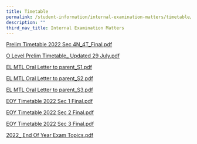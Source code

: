 ```yaml
---
title: Timetable
permalink: /student-information/internal-examination-matters/timetable/
description: ""
third_nav_title: Internal Examination Matters
---
```

<p><a href="/files/Prelim%20Timetable%202022%20Sec%204N_4T_Final.pdf" target="_blank" rel="noopener">Prelim Timetable 2022 Sec 4N_4T_Final.pdf</a></p>
<p><a href="/files/O%20Level%20Prelim%20Timetable_%20Updated%2029%20July.pdf">O Level Prelim Timetable_ Updated 29 July.pdf</a></p>
<p><a href="/files/EL%20MTL%20Oral%20Letter%20to%20parent_S1.pdf">EL MTL Oral Letter to parent_S1.pdf</a></p>
<p><a href="/files/EL%20MTL%20Oral%20Letter%20to%20parent_S2.pdf">EL MTL Oral Letter to parent_S2.pdf</a></p>
<p><a href="/files/EL%20MTL%20Oral%20Letter%20to%20parent_S3.pdf">EL MTL Oral Letter to parent_S3.pdf</a></p>
<p><a href="/files/EOY%20Timetable%202022%20Sec%201%20Final.pdf">EOY Timetable 2022 Sec 1 Final.pdf</a></p>
<p><a href="/files/EOY%20Timetable%202022%20Sec%202%20Final.pdf">EOY Timetable 2022 Sec 2 Final.pdf</a></p>
<p><a href="/files/EOY%20Timetable%202022%20Sec%203%20Final.pdf">EOY Timetable 2022 Sec 3 Final.pdf</a></p>
<p><a href="/files/2022_%20End%20Of%20Year%20Exam%20Topics.pdf">2022_ End Of Year Exam Topics.pdf</a></p>
